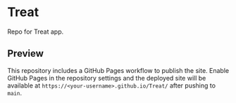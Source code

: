 # Treat

Repo for Treat app.

## Preview

This repository includes a GitHub Pages workflow to publish the site.
Enable GitHub Pages in the repository settings and the deployed site will be
available at `https://<your-username>.github.io/Treat/` after pushing to `main`.

